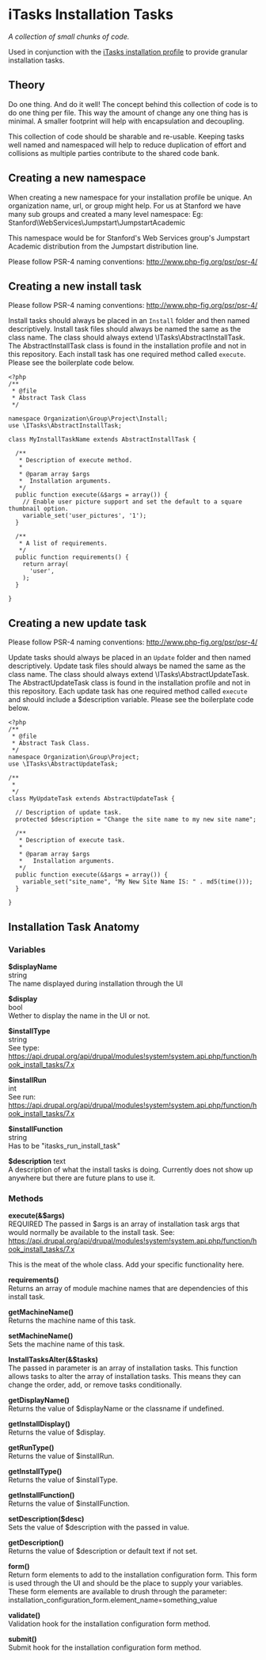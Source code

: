 # iTasks Installation Tasks  
_A collection of small chunks of code._

Used in conjunction with the [iTasks installation profile](https://github.com/sherakama/itasks) to provide granular installation tasks.

Theory
---

Do one thing. And do it well! The concept behind this collection of code is to do one thing per file. This way the amount of change any one thing has is minimal. A smaller footprint will help with encapsulation and decoupling.

This collection of code should be sharable and re-usable. Keeping tasks well named and namespaced will help to reduce duplication of effort and collisions as multiple parties contribute to the shared code bank.

Creating a new namespace
---
When creating a new namespace for your installation profile be unique. An
organization name, url, or group might help. For us at Stanford we have many
sub groups and created a many level namespace:
Eg: Stanford\WebServices\Jumpstart\JumpstartAcademic

This namespace would be for Stanford's Web Services group's Jumpstart Academic
distribution from the Jumpstart distribution line.

Please follow PSR-4 naming conventions: http://www.php-fig.org/psr/psr-4/


Creating a new install task
---

Please follow PSR-4 naming conventions: http://www.php-fig.org/psr/psr-4/

Install tasks should always be placed in an `Install` folder and then named
descriptively. Install task files should always be named the same as the class
name. The class should always extend \ITasks\AbstractInstallTask. The AbstractInstallTask
class is found in the installation profile and not in this repository. Each
install task has one required method called `execute`. Please see the boilerplate
code below.

```
<?php
/**
 * @file
 * Abstract Task Class
 */

namespace Organization\Group\Project\Install;
use \ITasks\AbstractInstallTask;

class MyInstallTaskName extends AbstractInstallTask {

  /**
   * Description of execute method.
   *
   * @param array $args
   *  Installation arguments.
   */
  public function execute(&$args = array()) {
    // Enable user picture support and set the default to a square thumbnail option.
    variable_set('user_pictures', '1');
  }

  /**
   * A list of requirements.
   */
  public function requirements() {
    return array(
      'user',
    );
  }

}
```

Creating a new update task
---

Please follow PSR-4 naming conventions: http://www.php-fig.org/psr/psr-4/

Update tasks should always be placed in an `Update` folder and then named
descriptively. Update task files should always be named the same as the class
name. The class should always extend \ITasks\AbstractUpdateTask. The AbstractUpdateTask
class is found in the installation profile and not in this repository. Each
update task has one required method called `execute` and should include a
$description variable. Please see the boilerplate code below.

```
<?php
/**
 * @file
 * Abstract Task Class.
 */
namespace Organization\Group\Project;
use \ITasks\AbstractUpdateTask;

/**
 *
 */
class MyUpdateTask extends AbstractUpdateTask {

  // Description of update task.
  protected $description = "Change the site name to my new site name";

  /**
   * Description of execute task.
   *
   * @param array $args
   *   Installation arguments.
   */
  public function execute(&$args = array()) {
    variable_set("site_name", "My New Site Name IS: " . md5(time()));
  }

}
```

Installation Task Anatomy
---

### Variables

**$displayName**  
string  
The name displayed during installation through the UI

**$display**  
bool  
Wether to display the name in the UI or not.

**$installType**  
string  
See type: https://api.drupal.org/api/drupal/modules!system!system.api.php/function/hook_install_tasks/7.x

**$installRun**  
int  
See run: https://api.drupal.org/api/drupal/modules!system!system.api.php/function/hook_install_tasks/7.x

**$installFunction**  
string  
Has to be "itasks_run_install_task"  

**$description**
text  
A description of what the install tasks is doing. Currently does not show up
anywhere but there are future plans to use it.

### Methods

**execute(&$args)**  
REQUIRED
The passed in $args is an array of installation task args that would normally be
available to the install task. See: https://api.drupal.org/api/drupal/modules!system!system.api.php/function/hook_install_tasks/7.x

This is the meat of the whole class. Add your specific functionality here.

**requirements()**  
Returns an array of module machine names that are dependencies of this install task.

**getMachineName()**  
Returns the machine name of this task.

**setMachineName()**  
Sets the machine name of this task.

**InstallTasksAlter(&$tasks)**  
The passed in parameter is an array of installation tasks. This function allows
tasks to alter the array of installation tasks. This means they can change the
order, add, or remove tasks conditionally.

**getDisplayName()**  
Returns the value of $displayName or the classname if undefined.

**getInstallDisplay()**  
Returns the value of $display.

**getRunType()**  
Returns the value of $installRun.

**getInstallType()**  
Returns the value of $installType.

**getInstallFunction()**  
Returns the value of $installFunction.

**setDescription($desc)**  
Sets the value of $description with the passed in value.

**getDescription()**  
Returns the value of $description or default text if not set.

**form()**  
Return form elements to add to the installation configuration form. This form is
used through the UI and should be the place to supply your variables. These form
elements are available to drush through the parameter:
installation_configuration_form.element_name=something_value

**validate()**  
Validation hook for the installation configuration form method.

**submit()**  
Submit hook for the installation configuration form method.

